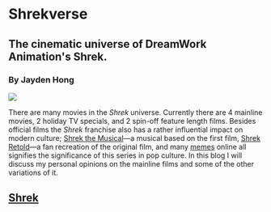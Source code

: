 # Shrekverse
## The cinematic universe of DreamWork Animation's Shrek.
### By Jayden Hong
![](https://st2.depositphotos.com/2557325/5432/i/450/depositphotos_54326397-stock-photo-shrek-at-madame-tussauds.jpg)

There are many movies in the *Shrek* universe. Currently there are 4 mainline movies, 2 holiday TV specials, and 2 spin-off feature length films. Besides official films the *Shrek* franchise also has a rather influential impact on modern culture; [Shrek the Musical](https://playbill.com/production/shrek-the-musical-broadway-theatre-vault-0000012248)—a musical based on the first film, [Shrek Retold](https://youtu.be/pM70TROZQsI?si=KqP2z7sK-7pTTpWv)—a fan recreation of the original film, and many [memes](https://knowyourmeme.com/memes/subcultures/shrek) online all signifies the significance of this series in pop culture. In this blog I will discuss my personal opinions on the mainline films and some of the other variations of it.

## [Shrek](https://www.imdb.com/title/tt0126029/)

